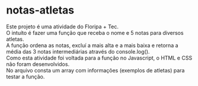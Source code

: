 # notas-atletas
Este projeto é uma atividade do Floripa + Tec.<br/>
O intuíto é fazer uma função que receba o nome e 5 notas para diversos atletas.<br/>
A função ordena as notas, excluí a mais alta e a mais baixa e retorna a média das 3 notas intermediárias através do console.log().<br/>
Como esta atividade foi voltada para a função no Javascript, o HTML e CSS não foram desenvolvidos.<br/>
No arquivo consta um array com informações (exemplos de atletas) para testar a função.<br/>
